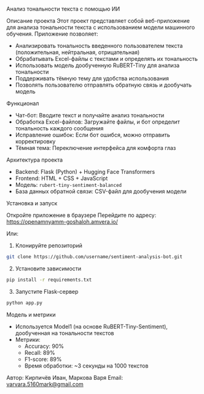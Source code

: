 Анализ тональности текста с помощью ИИ

Описание проекта
Этот проект представляет собой веб-приложение для анализа тональности текста с использованием модели машинного обучения. Приложение позволяет:
- Анализировать тональность введенного пользователем текста (положительная, нейтральная, отрицательная)
- Обрабатывать Excel-файлы с текстами и определять их тональность
- Использовать модель дообученную RuBERT-Tiny для анализа тональности
- Поддерживать тёмную тему для удобства использования
- Позволять пользователю отправлять обратную связь и дообучать модель

Функционал
- Чат-бот: Вводите текст и получайте анализ тональности
- Обработка Excel-файлов: Загружайте файлы, и бот определит тональность каждого сообщения
- Исправление ошибок: Если бот ошибся, можно отправить корректировку
- Тёмная тема: Переключение интерфейса для комфорта глаз

Архитектура проекта
- Backend: Flask (Python) + Hugging Face Transformers
- Frontend: HTML + CSS + JavaScript
- Модель: `rubert-tiny-sentiment-balanced`
- База данных обратной связи: CSV-файл для дообучения модели

Установка и запуск

Откройте приложение в браузере
Перейдите по адресу: https://openamnyamm-goshaloh.amvera.io/

Или:
1. Клонируйте репозиторий
```bash
git clone https://github.com/username/sentiment-analysis-bot.git
```

2. Установите зависимости
```bash
pip install -r requirements.txt
```

3. Запустите Flask-сервер
```bash
python app.py
```

Модель и метрики
- Используется Model1 (на основе RuBERT-Tiny-Sentiment), дообученная на тональности текстов
- Метрики:
  - Accuracy: 90%
  - Recall: 89%
  - F1-score: 89%
  - Время обработки: ~3 секунды на 1000 текстов

Автор: Кирпичёв Иван, Маркова Варя
Email: varvara.5160mark@gmail.com
